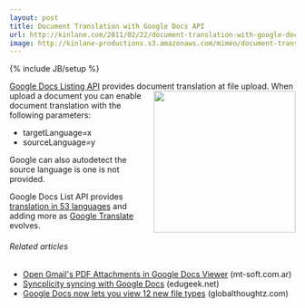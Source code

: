 ```yaml
---
layout: post
title: Document Translation with Google Docs API
url: http://kinlane.com/2011/02/22/document-translation-with-google-docs-api/
image: http://kinlane-productions.s3.amazonaws.com/mimeo/document-translation.jpg
---
```

{% include JB/setup %}
<p>
     <a href="http://code.google.com/apis/documents/" target="_blank">Google Docs Listing API</a> provides document translation at file upload. <img src="http://kinlane-productions.s3.amazonaws.com/mimeo/document-translation.jpg"  width="250" align="right" /> When upload a document you can enable document translation with the following parameters:
</p>
<ul class="mainlist">
     <li>targetLanguage=x
     </li>
     <li>sourceLanguage=y
     </li>
</ul>
<p>
     Google can also autodetect the source language is one is not provided.
</p>

<p>
     Google Docs List API provides <a href="http://translate.google.com/support/?hl=en" target="_blank">translation in 53 languages</a> and adding more as <a href="http://translate.google.com/#" target="_blank">Google Translate</a> evolves.
</p>
<h6 class="zemanta-related-title c2">
     Related articles
</h6>
<ul class="zemanta-article-ul">
     <li class="zemanta-article-ul-li">
          <a href="http://www.mt-soft.com.ar/2011/02/21/open-gmails-pdf-attachments-in-google-docs-viewer/">Open Gmail's PDF Attachments in Google Docs Viewer</a> (mt-soft.com.ar)
     </li>
     <li class="zemanta-article-ul-li">
          <a href="http://www.edugeek.net/forums/windows/71243-syncplicity-syncing-google-docs.html">Syncplicity syncing with Google Docs</a> (edugeek.net)
     </li>
     <li class="zemanta-article-ul-li">
          <a href="http://globalthoughtz.com/2011/02/google-docs-now-lets-you-view-12-new-file-types/">Google Docs now lets you view 12 new file types</a> (globalthoughtz.com)
     </li>
</ul>